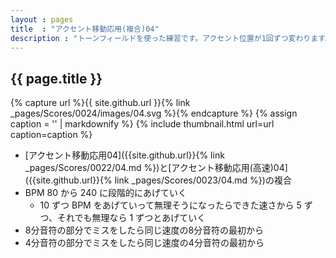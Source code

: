```yaml
---
layout : pages
title  : "アクセント移動応用(複合)04"
description : "トーンフィールドを使った練習です。アクセント位置が1回ずつ変わります。途中で8分音符になります。"
---
```


## {{ page.title }}

{% capture url %}{{ site.github.url }}{% link _pages/Scores/0024/images/04.svg %}{% endcapture %}
{% assign caption = '' | markdownify %}
{% include thumbnail.html url=url caption=caption %}

* [アクセント移動応用04]({{site.github.url}}{% link _pages/Scores/0022/04.md %})と[アクセント移動応用(高速)04]({{site.github.url}}{% link _pages/Scores/0023/04.md %})の複合
* BPM 80 から 240 に段階的にあげていく
  * 10 ずつ BPM をあげていって無理そうになったらできた速さから 5 ずつ、それでも無理なら 1 ずつとあげていく
* 8分音符の部分でミスをしたら同じ速度の8分音符の最初から
* 4分音符の部分でミスをしたら同じ速度の4分音符の最初から